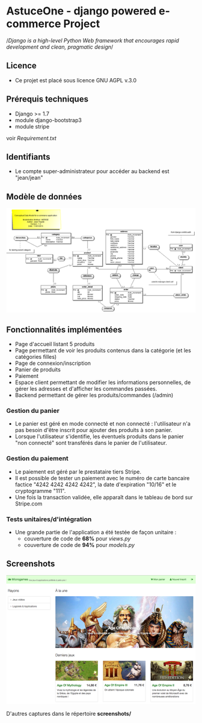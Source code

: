 # AstuceOne - django powered e-commerce Project
/*Django is a high-level Python Web framework that encourages rapid development and clean, pragmatic design*/

## Licence

- Ce projet est placé sous licence GNU AGPL v.3.0

## Prérequis techniques

- Django >= 1.7
- module django-bootstrap3
- module stripe

voir *Requirement.txt*

## Identifiants

- Le compte super-administrateur pour accéder au backend est "jean/jean"

## Modèle de données

![MCD](screenshots/mcd-ecommerce.png)

## Fonctionnalités implémentées

- Page d'accueil listant 5 produits
- Page permettant de voir les produits contenus dans la catégorie (et les catégories filles)
- Page de connexion/inscription
- Panier de produits
- Paiement
- Espace client permettant de modifier les informations personnelles, de gérer les adresses et d'afficher les commandes passées.
- Backend permettant de gérer les produits/commandes (/admin)

### Gestion du panier

- Le panier est géré en mode connecté et non connecté : l'utilisateur n'a pas besoin d'être inscrit pour ajouter des produits à son panier.
- Lorsque l'utilisateur s'identifie, les éventuels produits dans le panier "non connecté" sont transférés dans le panier de l'utilisateur.

### Gestion du paiement

- Le paiement est géré par le prestataire tiers Stripe.
- Il est possible de tester un paiement avec le numéro de carte bancaire factice "4242 4242 4242 4242", la date d'expiration "10/16" et le cryptogramme "111".
- Une fois la transaction validée, elle apparaît dans le tableau de bord sur Stripe.com

### Tests unitaires/d'intégration

- Une grande partie de l'application a été testée de façon unitaire :
    - couverture de code de **68%** pour *views.py*
    - couverture de code de **94%** pour *models.py*


## Screenshots

![Aperçu](screenshots/root.png)

D'autres captures dans le répertoire **screenshots/**
